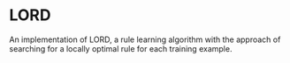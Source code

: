 # LORD
An implementation of LORD, a rule learning algorithm with the approach of searching for a locally optimal rule for each training example.
